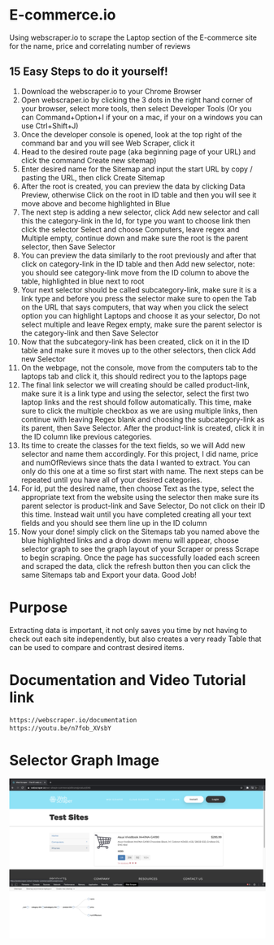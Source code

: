 # E-commerce.io
Using webscraper.io to scrape the Laptop section of the E-commerce site for the name, price and correlating number of reviews


## 15 Easy Steps to do it yourself!
1. Download the webscraper.io to your Chrome Browser
2. Open webscraper.io by clicking the 3 dots in the right hand corner of your browser, select more tools, then select Developer Tools (Or you can Command+Option+I if your on a mac, if your on a windows you can use Ctrl+Shift+J)
3. Once the developer console is opened, look at the top right of the command bar and you will see Web Scraper, click it
4. Head to the desired route page (aka beginning page of your URL) and click the command Create new sitemap)
5. Enter desired name for the Sitemap and input the start URL by copy / pasting the URL, then click Create Sitemap
6. After the root is created, you can preview the data by clicking Data Preview, otherwise Click on the root in ID table and then you will see it move above and become highlighted in Blue
7. The next step is adding a new selector, click Add new selector and call this the category-link in the Id, for type you want to choose link then click the selector Select and choose Computers, leave regex and Multiple empty, continue down and make sure the root is the parent selector, then Save Selector
8. You can preview the data similarly to the root previously and after that click on category-link in the ID table and then Add new selector, note: you should see category-link move from the ID column to above the table, highlighted in blue next to root
9. Your next selector should be called subcategory-link, make sure it is a link type and before you press the selector make sure to open the Tab on the URL that says computers, that way when you click the select option you can highlight Laptops and choose it as your selector, Do not select multiple and leave Regex empty, make sure the parent selector is the category-link and then Save Selector
10. Now that the subcategory-link has been created, click on it in the ID table and make sure it moves up to the other selectors, then click Add new Selector
11. On the webpage, not the console, move from the computers tab to the laptops tab and click it, this should redirect you to the laptops page
12. The final link selector we will creating should be called product-link, make sure it is a link type and using the selector, select the first two laptop links and the rest should follow automatically. This time, make sure to click the multiple checkbox as we are using multiple links, then continue with leaving Regex blank and choosing the subcategory-link as its parent, then Save Selector. After the product-link is created, click it in the ID column like previous categories.
13. Its time to create the classes for the text fields, so we will Add new selector and name them accordingly. For this project, I did name, price and numOfReviews since thats the data I wanted to extract. You can only do this one at a time so first start with name. The next steps can be repeated until you have all of your desired categories.
14. For id, put the desired name, then choose Text as the type, select the appropriate text from the website using the selector then make sure its parent selector is product-link and Save Selector, Do not click on their ID this time. Instead wait until you have completed creating all your text fields and you should see them line up in the ID column
15. Now your done! simply click on the Sitemaps tab you named above the blue highlighted links and a drop down menu will appear, choose selector graph to see the graph layout of your Scraper or press Scrape to begin scraping. Once the page has successfully loaded each screen and scraped the data, click the refresh button then you can click the same Sitemaps tab and Export your data. Good Job!

# Purpose
Extracting data is important, it not only saves you time by not having to check out each site independently, but also creates a very ready Table that can be used to compare and contrast desired items.

# Documentation and Video Tutorial link
    https://webscraper.io/documentation
    https://youtu.be/n7fob_XVsbY
    
# Selector Graph Image
![alt text](https://github.com/Bderv/E-commerce.io/blob/main/eCommerce-io/SelectorGraphVisual.png)

